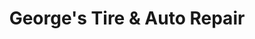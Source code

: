 ---
title: "George's Tire & Auto Repair"
url: /spring-hill/georges-tire-and-auto-repair/
shop: car repair
---